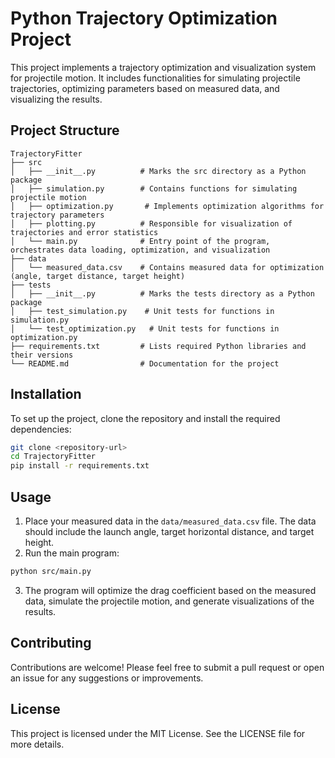 # Python Trajectory Optimization Project

This project implements a trajectory optimization and visualization system for projectile motion. It includes functionalities for simulating projectile trajectories, optimizing parameters based on measured data, and visualizing the results.

## Project Structure

```
TrajectoryFitter
├── src
│   ├── __init__.py          # Marks the src directory as a Python package
│   ├── simulation.py        # Contains functions for simulating projectile motion
│   ├── optimization.py       # Implements optimization algorithms for trajectory parameters
│   ├── plotting.py          # Responsible for visualization of trajectories and error statistics
│   └── main.py              # Entry point of the program, orchestrates data loading, optimization, and visualization
├── data
│   └── measured_data.csv    # Contains measured data for optimization (angle, target distance, target height)
├── tests
│   ├── __init__.py          # Marks the tests directory as a Python package
│   ├── test_simulation.py    # Unit tests for functions in simulation.py
│   └── test_optimization.py   # Unit tests for functions in optimization.py
├── requirements.txt         # Lists required Python libraries and their versions
└── README.md                # Documentation for the project
```

## Installation

To set up the project, clone the repository and install the required dependencies:

```bash
git clone <repository-url>
cd TrajectoryFitter
pip install -r requirements.txt
```

## Usage

1. Place your measured data in the `data/measured_data.csv` file. The data should include the launch angle, target horizontal distance, and target height.
2. Run the main program:

```bash
python src/main.py
```

3. The program will optimize the drag coefficient based on the measured data, simulate the projectile motion, and generate visualizations of the results.

## Contributing

Contributions are welcome! Please feel free to submit a pull request or open an issue for any suggestions or improvements.

## License

This project is licensed under the MIT License. See the LICENSE file for more details.